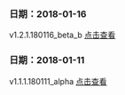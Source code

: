 

### 日期：2018-01-16
v1.2.1.180116_beta_b [点击查看](v1.2.1.180116_beta_b)

### 日期：2018-01-11
v1.1.1.180111_alpha [点击查看](https://zhongjieszbd.github.io/qixiufw/v1.1.1.180111_alpha)
